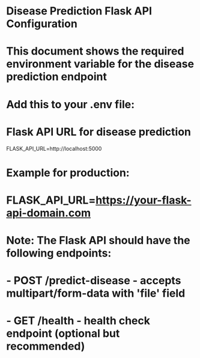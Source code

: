 # Disease Prediction Flask API Configuration
# 
# This document shows the required environment variable for the disease prediction endpoint
# Add this to your .env file:

# Flask API URL for disease prediction
FLASK_API_URL=http://localhost:5000

# Example for production:
# FLASK_API_URL=https://your-flask-api-domain.com

# Note: The Flask API should have the following endpoints:
# - POST /predict-disease - accepts multipart/form-data with 'file' field
# - GET /health - health check endpoint (optional but recommended)
